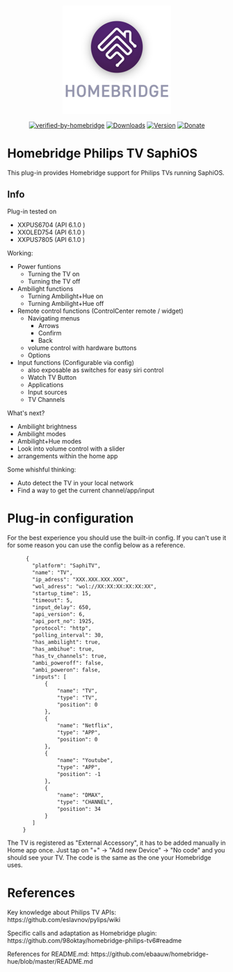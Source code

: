 <p align="center">
  <img src="https://github.com/homebridge/branding/raw/master/logos/homebridge-wordmark-logo-vertical.png" width="250">
</p>
<span align="center">
  
  [![verified-by-homebridge](https://badgen.net/badge/homebridge/verified/purple)](https://github.com/homebridge/homebridge/wiki/Verified-Plugins)
  [![Downloads](https://img.shields.io/npm/dt/homebridge-saphi-tv)](https://www.npmjs.com/package/homebridge-saphi-tv)
  [![Version](https://img.shields.io/npm/v/homebridge-saphi-tv)](https://www.npmjs.com/package/homebridge-saphi-tv)
  [![Donate](https://img.shields.io/badge/Donate-PayPal-blue.svg)](https://paypal.me/vniehues/EUR)

</span>

# Homebridge Philips TV SaphiOS

This plug-in provides Homebridge support for Philips TVs running SaphiOS.

## Info

Plug-in tested on 
- XXPUS6704 (API 6.1.0 )
- XXOLED754 (API 6.1.0 )
- XXPUS7805 (API 6.1.0 )

Working:

- Power funtions
  - Turning the TV on
  - Turning the TV off
- Ambilight functions
  - Turning Ambilight+Hue on
  - Turning Ambilight+Hue off
- Remote control functions (ControlCenter remote / widget)
  - Navigating menus
    - Arrows
    - Confirm
    - Back
  - volume control with hardware buttons 
  - Options
- Input functions (Configurable via config)
    - also exposable as switches for easy siri control
  - Watch TV Button
  - Applications
  - Input sources
  - TV Channels

What's next?

- Ambilight brightness
- Ambilight modes
- Ambilight+Hue modes
- Look into volume control with a slider
- arrangements within the home app

Some whishful thinking:
- Auto detect the TV in your local network
- Find a way to get the current channel/app/input

# Plug-in configuration
 For the best experience you should use the built-in config.
 If you can't use it for some reason you can use the config below as a reference.

          {
            "platform": "SaphiTV",
            "name": "TV",
            "ip_adress": "XXX.XXX.XXX.XXX",
            "wol_adress": "wol://XX:XX:XX:XX:XX:XX",
            "startup_time": 15,
            "timeout": 5,
            "input_delay": 650,
            "api_version": 6,
            "api_port_no": 1925,
            "protocol": "http",
            "polling_interval": 30,
            "has_ambilight": true,
            "has_ambihue": true,
            "has_tv_channels": true,
            "ambi_poweroff": false,
            "ambi_poweron": false,
            "inputs": [
                {
                    "name": "TV",
                    "type": "TV",
                    "position": 0
                },
                {
                    "name": "Netflix",
                    "type": "APP",
                    "position": 0
                },
                {
                    "name": "Youtube",
                    "type": "APP",
                    "position": -1
                },
                {
                    "name": "DMAX",
                    "type": "CHANNEL",
                    "position": 34
                }
            ]
         }

The TV is registered as "External Accessory", it has to be added manually in Home app once.
Just tap on "+" -> "Add new Device" -> "No code" and you should see your TV. The code is the same as the one your Homebridge uses.

# References
<p>
Key knowledge about Philips TV APIs: https://github.com/eslavnov/pylips/wiki
</p>
<p>
Specific calls and adaptation as Homebridge plugin: https://github.com/98oktay/homebridge-philips-tv6#readme
</p>
<p>
References for README.md: https://github.com/ebaauw/homebridge-hue/blob/master/README.md
</p>

